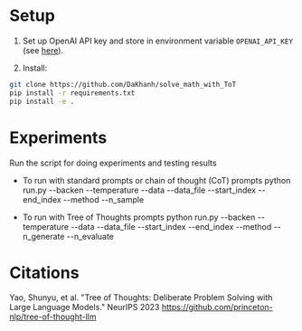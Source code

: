 # Setup
1. Set up OpenAI API key and store in environment variable ``OPENAI_API_KEY`` (see [here](https://help.openai.com/en/articles/5112595-best-practices-for-api-key-safety)). 

2. Install:
```bash
git clone https://github.com/DaKhanh/solve_math_with_ToT
pip install -r requirements.txt
pip install -e .  
```

# Experiments

Run the script for doing experiments and testing results
- To run with standard prompts or chain of thought (CoT) prompts
python run.py  --backen --temperature --data --data_file --start_index --end_index --method --n_sample 

- To run with Tree of Thoughts prompts
python run.py  --backen --temperature --data --data_file --start_index --end_index --method --n_generate --n_evaluate

# Citations
Yao, Shunyu, et al. "Tree of Thoughts: Deliberate Problem Solving with Large Language Models." NeurIPS 2023
https://github.com/princeton-nlp/tree-of-thought-llm